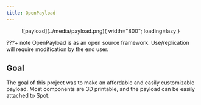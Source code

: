 ```yaml
--- 
title: OpenPayload
---
```


<figure markdown="span">
    ![payload](../media/payload.png){ width="800"; loading=lazy }
</figure>

???+ note
    OpenPayload is as an open source framework. Use/replication will require modification by the end user.

## Goal

The goal of this project was to make an affordable and easily customizable payload. Most components are 3D printable, and the payload can be easily attached to Spot.

